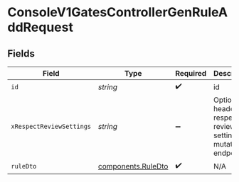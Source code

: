 # ConsoleV1GatesControllerGenRuleAddRequest


## Fields

| Field                                                              | Type                                                               | Required                                                           | Description                                                        |
| ------------------------------------------------------------------ | ------------------------------------------------------------------ | ------------------------------------------------------------------ | ------------------------------------------------------------------ |
| `id`                                                               | *string*                                                           | :heavy_check_mark:                                                 | id                                                                 |
| `xRespectReviewSettings`                                           | *string*                                                           | :heavy_minus_sign:                                                 | Optional header to respect review settings for mutation endpoints. |
| `ruleDto`                                                          | [components.RuleDto](../../models/components/ruledto.md)           | :heavy_check_mark:                                                 | N/A                                                                |